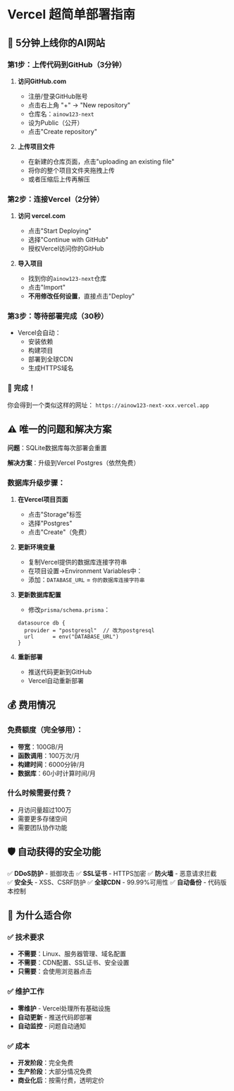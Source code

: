 # Vercel 超简单部署指南

## 🚀 5分钟上线你的AI网站

### 第1步：上传代码到GitHub（3分钟）

1. **访问GitHub.com**
   - 注册/登录GitHub账号
   - 点击右上角 "+" → "New repository"
   - 仓库名：`ainow123-next`
   - 设为Public（公开）
   - 点击"Create repository"

2. **上传项目文件**
   - 在新建的仓库页面，点击"uploading an existing file"
   - 将你的整个项目文件夹拖拽上传
   - 或者压缩后上传再解压

### 第2步：连接Vercel（2分钟）

1. **访问 vercel.com**
   - 点击"Start Deploying"
   - 选择"Continue with GitHub"
   - 授权Vercel访问你的GitHub

2. **导入项目**
   - 找到你的`ainow123-next`仓库
   - 点击"Import"
   - **不用修改任何设置**，直接点击"Deploy"

### 第3步：等待部署完成（30秒）

- Vercel会自动：
  - 安装依赖
  - 构建项目  
  - 部署到全球CDN
  - 生成HTTPS域名

### 🎉 完成！

你会得到一个类似这样的网址：
`https://ainow123-next-xxx.vercel.app`

## ⚠️ 唯一的问题和解决方案

**问题**：SQLite数据库每次部署会重置

**解决方案**：升级到Vercel Postgres（依然免费）

### 数据库升级步骤：

1. **在Vercel项目页面**
   - 点击"Storage"标签
   - 选择"Postgres"
   - 点击"Create"（免费）

2. **更新环境变量**
   - 复制Vercel提供的数据库连接字符串
   - 在项目设置→Environment Variables中：
   - 添加：`DATABASE_URL` = `你的数据库连接字符串`

3. **更新数据库配置**
   - 修改`prisma/schema.prisma`：
   ```prisma
   datasource db {
     provider = "postgresql"  // 改为postgresql
     url      = env("DATABASE_URL")
   }
   ```

4. **重新部署**
   - 推送代码更新到GitHub
   - Vercel自动重新部署

## 💰 费用情况

### 免费额度（完全够用）：
- **带宽**：100GB/月
- **函数调用**：100万次/月  
- **构建时间**：6000分钟/月
- **数据库**：60小时计算时间/月

### 什么时候需要付费？
- 月访问量超过100万
- 需要更多存储空间
- 需要团队协作功能

## 🛡️ 自动获得的安全功能

✅ **DDoS防护** - 抵御攻击
✅ **SSL证书** - HTTPS加密
✅ **防火墙** - 恶意请求拦截  
✅ **安全头** - XSS、CSRF防护
✅ **全球CDN** - 99.99%可用性
✅ **自动备份** - 代码版本控制

## 🎯 为什么适合你

### ✅ 技术要求
- **不需要**：Linux、服务器管理、域名配置
- **不需要**：CDN配置、SSL证书、安全设置
- **只需要**：会使用浏览器点击

### ✅ 维护工作
- **零维护** - Vercel处理所有基础设施
- **自动更新** - 推送代码即部署
- **自动监控** - 问题自动通知

### ✅ 成本
- **开发阶段**：完全免费
- **生产阶段**：大部分情况免费
- **商业化后**：按需付费，透明定价
